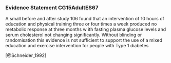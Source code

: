 ### Evidence Statement CG15AdultES67
A small before and after study 106 found that an intervention of 10 hours of education and physical training three or four times a week produced no metabolic response at three months w ith fasting plasma glucose levels and serum cholesterol not changing significantly. Without blinding or randomisation this evidence is not sufficient to support the use of a mixed education and exercise intervention for people with Type 1 diabetes



[@Schneider_1992]
